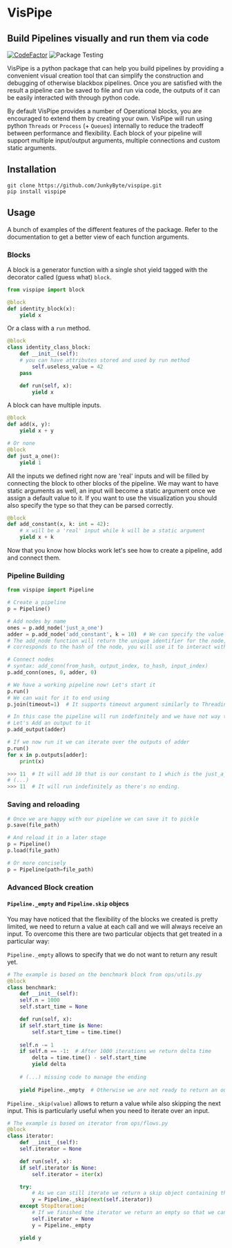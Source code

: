 # VisPipe
## Build Pipelines visually and run them via code
[![CodeFactor](https://www.codefactor.io/repository/github/junkybyte/vispipe/badge/master?s=b4f0ed72fedffa8ed8cbc9bc9887a0db528a24b2)](https://www.codefactor.io/repository/github/junkybyte/vispipe/overview/master)
![Package Testing](https://github.com/JunkyByte/vispipe/workflows/Package%20Testing/badge.svg?branch=master)

VisPipe is a python package that can help you build pipelines by providing a convenient visual creation tool that can simplify the construction and debugging of otherwise blackbox pipelines.
Once you are satisfied with the result a pipeline can be saved to file and run via code, the outputs of it can be easily interacted with through python code.

By default VisPipe provides a number of Operational blocks, you are encouraged to extend them by creating your own.
VisPipe will run using python `Threads` or `Process` (+ `Queues`) internally to reduce the tradeoff between performance and flexibility.
Each block of your pipeline will support multiple input/output arguments, multiple connections and custom static arguments.

## Installation
```
git clone https://github.com/JunkyByte/vispipe.git
pip install vispipe
```

## Usage
A bunch of examples of the different features of the package.
Refer to the documentation to get a better view of each function arguments.

### Blocks
A block is a generator function with a single shot yield tagged with the decorator called (guess what) `block`.
```python
from vispipe import block

@block
def identity_block(x):
    yield x
```

Or a class with a `run` method.
```python
@block
class identity_class_block:
    def __init__(self):
	# you can have attributes stored and used by run method
    	self.useless_value = 42
	pass

    def run(self, x):
        yield x
```

A block can have multiple inputs.

```python
@block
def add(x, y):
    yield x + y

# Or none
@block
def just_a_one():
    yield 1
```

All the inputs we defined right now are 'real' inputs and will be filled
by connecting the block to other blocks of the pipeline.
We may want to have static arguments as well, an input will become a static argument once we assign a default value to it. If you want to use the visualization you should also specify the type so that they can be parsed correctly.

```python
@block
def add_constant(x, k: int = 42):
    # x will be a 'real' input while k will be a static argument
    yield x + k
```

Now that you know how blocks work let's see how to create a pipeline, add and connect them.

### Pipeline Building

```python
from vispipe import Pipeline

# Create a pipeline
p = Pipeline()

# Add nodes by name
ones = p.add_node('just_a_one')
adder = p.add_node('add_constant', k = 10)  # We can specify the value of static arguments during add_node
# The add_node function will return the unique identifier for the node, it is an integer and
# corresponds to the hash of the node, you will use it to interact with the node.

# Connect nodes
# syntax: add_conn(from_hash, output_index, to_hash, input_index)
p.add_conn(ones, 0, adder, 0)

# We have a working pipeline now! Let's start it
p.run()
# We can wait for it to end using
p.join(timeout=1)  # It supports timeout argument similarly to Threading std library

# In this case the pipeline will run indefinitely and we have not way to interact with it.
# Let's Add an output to it
p.add_output(adder)

# If we now run it we can iterate over the outputs of adder
p.run()
for x in p.outputs[adder]:
    print(x)

>>> 11  # It will add 10 that is our constant to 1 which is the just_a_one output.
# (...)
>>> 11  # It will run indefinitely as there's no ending.
```

### Saving and reloading

```python
# Once we are happy with our pipeline we can save it to pickle
p.save(file_path)

# And reload it in a later stage
p = Pipeline()
p.load(file_path)

# Or more concisely
p = Pipeline(path=file_path)
```

### Advanced Block creation
#### `Pipeline._empty` and `Pipeline.skip` objecs
You may have noticed that the flexibility of the blocks we created is pretty limited, we need to return a value at each call and we will always receive an input.
To overcome this there are two particular objects that get treated in a particular way:

`Pipeline._empty` allows to specify that we do not want to return any result yet.
```python
# The example is based on the benchmark block from ops/utils.py
@block
class benchmark:
    def __init__(self):
	self.n = 1000
	self.start_time = None

    def run(self, x):
	if self.start_time is None:
	    self.start_time = time.time()
	
	self.n -= 1
	if self.n == -1:  # After 1000 iterations we return delta time
	    delta = time.time() - self.start_time
	    yield delta
	
	# (...) missing code to manage the ending
	
	yield Pipeline._empty  # Otherwise we are not ready to return an output
```

`Pipeline._skip(value)` allows to return a value while also skipping the next input.
This is particularly useful when you need to iterate over an input.
```python
# The example is based on iterator from ops/flows.py
@block
class iterator:
    def __init__(self):
	self.iterator = None

    def run(self, x):
	if self.iterator is None:
	    self.iterator = iter(x)

	try:
	    # As we can still iterate we return a skip object containing the next value
	    y = Pipeline._skip(next(self.iterator))
	except StopIteration:
	    # If we finished the iterator we return an empty so that we can wait for next input
	    self.iterator = None
	    y = Pipeline._empty

	yield y
